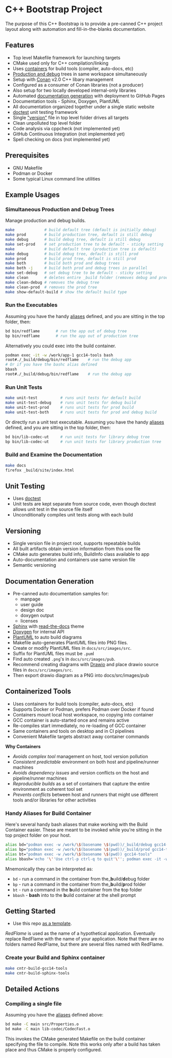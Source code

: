 <!---

Build Status

<p align="center">
  <img src="https://repository-images.githubusercontent.com/254842585/4dfa7580-7ffb-11ea-99d0-46b8fe2f4170" height="175" width="auto" />
</p>

-->
# C++ Bootstrap Project

The purpose of this C++ Bootstrap is to provide a pre-canned C++ project
layout along with automation and fill-in-the-blanks documentation.

## Features

- Top level Makefile framework for launching targets
- CMake used only for C++ compilation/linking
- Uses [containers](#containerized-tools) for build tools (compiler, auto-docs, etc)
- [Production and debug](#simultaneous-production-and-debug-trees) trees
  in same workspace simultaneously
- Setup with [Conan](https://conan.io/) v2.0 C++ libary management
- Configured as a consumer of Conan libraries (not a producer)
- Also setup for two locally developed internal-only libraries
- Automated [documentation generation](#documentation-generation) with
  deployment to GitHub Pages
- Documentation tools - Sphinx, Doxygen, PlantUML
- All documentation organized together under a single static website
- [doctest](https://github.com/doctest/doctest) unit testing framework
- Single ["version"](#versioning) file in top level folder drives all targets
- Clean unpolluted top level folder
- Code analysis via cppcheck (not implemented yet)
- GitHub Continuous Integration (not implemented yet)
- Spell checking on docs (not implemented yet)

## Prerequisites

- GNU Makefile
- Podman or Docker
- Some typical Linux command line utilities

## Example Usages

### Simultaneous Production and Debug Trees

Manage production and debug builds.

```bash
make             # build default tree (default is initially debug)
make prod        # build production tree, default is still debug
make debug       # build debug tree, default is still debug
make set-prod    # set production tree to be default - sticky setting
make             # build default tree (production tree is default)
make debug       # build debug tree, default is still prod
make prod        # build prod tree, default is still prod
make both        # build both prod and debug trees
make both -j     # build both prod and debug trees in parallel
make set-debug   # set debug tree to be default - sticky setting
make clean       # deletes entire _build folder (removes debug and prod)
make clean-debug # removes the debug tree
make clean-prod  # removes the prod tree
make show-default-build # show the default build type
```

### Run the Executables

Assuming you have the handy
[aliases](#handy-aliases-for-build-container) defined, and you are
sitting in the top folder, then:

```bash
bd bin/redflame       # run the app out of debug tree
bp bin/redflame       # run the app out of production tree
```

Alternatively you could exec into the build container.

```bash
podman exec -it -w /work/app-1 gcc14-tools bash
root#./_build/debug/bin/redflame    # run the debug app
# Or if you have the bashc alias defined
bbash
root#./_build/debug/bin/redflame    # run the debug app

```

### Run Unit Tests

```bash
make unit-test          # runs unit tests for default build 
make unit-test-debug    # runs unit tests for debug build 
make unit-test-prod     # runs unit tests for prod build 
make unit-test-both     # runs unit tests for prod and debug build 
```

Or directly run a unit test executable. Assuming you have the handy
[aliases](#handy-aliases-for-build-container) defined, and you
are sitting in the top folder, then:

```bash
bd bin/lib-codec-ut     # run unit tests for library debug tree
bp bin/lib-codec-ut     # run unit tests for library production tree
```

### Build and Examine the Documentation

```bash
make docs
firefox _build/site/index.html
```

## Unit Testing

- Uses [doctest](https://github.com/doctest/doctest)
- Unit tests are kept separate from source code, even though
  doctest allows unit test in the source file itself
- Unconditionally compiles unit tests along with each build

## Versioning

- Single version file in project root, supports repeatable builds
- All built artifacts obtain version information from this one file
- CMake auto generates build info, BuildInfo class available to app
- Auto-documentation and containers use same version file
- Semantic versioning

## Documentation Generation

- Pre-canned auto documentation samples for:
  - manpage
  - user guide
  - design doc
  - doxygen output
  - licenses
- [Sphinx](https://www.sphinx-doc.org/) with
  [read-the-docs](https://sphinx-rtd-theme.readthedocs.io/en/stable/index.html)
  theme
- [Doxygen](https://www.doxygen.nl/) for internal API
- [PlantUML](https://plantuml.com/) to auto build diagrams 
- Makefile auto-generates PlantUML files into PNG files.
- Create or modify PlantUML files in `docs/src/images/src`.
- Suffix for PlantUML files must be `.pum`l
- Find auto created `.png`'s in `docs/src/images/pub`.
- Recommend creating diagrams with [Drawio](https://www.drawio.com/) and
  place drawio source files in `docs/src/images/src`.
- Then export drawio diagram as a PNG into docs/src/images/pub

## Containerized Tools

- Uses containers for build tools (compiler, auto-docs, etc)
- Supports Docker or Podman, prefers Podman over Docker if found
- Containers mount local host workspace, no copying into container
- GCC container is auto-started once and remains active
- Re-compiles start immediately, no re-loading of GCC container
- Same containers and tools on desktop and in CI pipelines
- Convenient Makefile targets abstract away container commands

**Why Containers**

- *Avoids complex tool* management on host, tool version pollution
- *Consistent predictable* environment on both host and pipeline/runner
  machines
- *Avoids dependency issues* and version conflicts on the host and
  pipeline/runner machines
- *Reproducible builds* as a set of containers that capture the entire
  environment as coherent tool set
- *Prevents conflicts* between host and runners that might use different
  tools and/or libraries for other activities

### Handy Aliases for Build Container

Here's several handy bash aliases that make working with the Build
Container easier. These are meant to be invoked while you're
sitting in the top project folder on your host.

```bash
alias bd="podman exec -w /work/\$(basename \$(pwd))/_build/debug gcc14-tools"
alias bp="podman exec -w /work/\$(basename \$(pwd))/_build/prod gcc14-tools"
alias bt="podman exec -w /work/\$(basename \$(pwd)) gcc14-tools"
alias bbash='echo '\''Use ctrl-p ctrl-q to quit'\''; podman exec -it -w /work/$(basename $(pwd)) gcc14-tools bash'
```

Mnemonically they can be interpreted as:

- `bd` - run a command in the container from the_**b**uild/**d**ebug folder
- `bp` - run a command in the container from the_**b**uild/**p**rod folder
- `bt` - run a command in the **b**uild container from the **t**op folder
- `bbash` - **bash** into to the **b**uild container at the shell prompt

## Getting Started

- Use this repo [as a template](https://help.github.com/en/github/creating-cloning-and-archiving-repositories/creating-a-repository-from-a-template).

*RedFlame* is used as the name of a hypothetical application.
Eventually replace RedFlame with the name of your application.  Note
that there are no folders named RedFlame, but there are several
files named with RedFlame.

### Create your Build and Sphinx container

```bash
make cntr-build-gcc14-tools
make cntr-build-sphinx-tools
```

## Detailed Actions

### Compiling a single file

Assuming you have the [aliases](#handy-aliases-for-build-container)
defined above:

```bash
bd make -C main src/Properties.o
bd make -C main lib-codec/CodecFast.o
```

This invokes the CMake generated Makefile on the build container
specifying the file to compile. Note this works only after a
build has taken place and thus CMake is properly configured.
